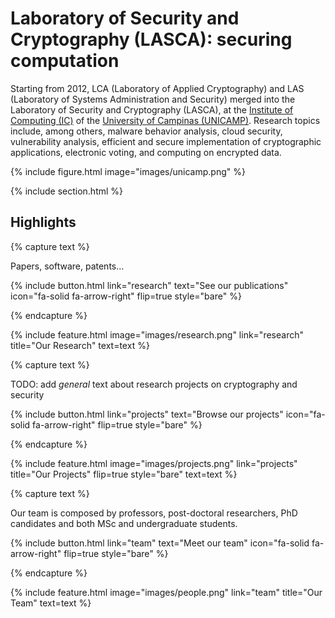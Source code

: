 ---
---

# Laboratory of Security and Cryptography (LASCA): securing computation

Starting from 2012, LCA (Laboratory of Applied Cryptography) and LAS (Laboratory of Systems Administration and Security) merged into the 
Laboratory of Security and Cryptography (LASCA), at the [Institute of Computing (IC)](https://ic.unicamp.br/) of the 
[University of Campinas (UNICAMP)](https://www.unicamp.br/). 
Research topics include, among others, malware behavior analysis, cloud security, vulnerability analysis, 
efficient and secure implementation of cryptographic applications, electronic voting, and computing on encrypted data.

{% include figure.html image="images/unicamp.png" %}

{% include section.html %}

## Highlights

{% capture text %}

Papers, software, patents...

{%
  include button.html
  link="research"
  text="See our publications"
  icon="fa-solid fa-arrow-right"
  flip=true
  style="bare"
%}

{% endcapture %}

{%
  include feature.html
  image="images/research.png"
  link="research"
  title="Our Research"
  text=text
%}

{% capture text %}

TODO: add *general* text about research projects on cryptography and security

{%
  include button.html
  link="projects"
  text="Browse our projects"
  icon="fa-solid fa-arrow-right"
  flip=true
  style="bare"
%}

{% endcapture %}

{%
  include feature.html
  image="images/projects.png"
  link="projects"
  title="Our Projects"
  flip=true
  style="bare"
  text=text
%}

{% capture text %}

Our team is composed by professors, post-doctoral researchers, PhD candidates and both MSc and undergraduate students.

{%
  include button.html
  link="team"
  text="Meet our team"
  icon="fa-solid fa-arrow-right"
  flip=true
  style="bare"
%}

{% endcapture %}

{%
  include feature.html
  image="images/people.png"
  link="team"
  title="Our Team"
  text=text
%}
